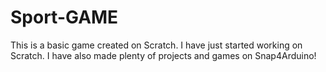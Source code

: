 # Sport-GAME
This is a basic game created on Scratch. I have just started working on Scratch. I have also made plenty of projects and games on Snap4Arduino!
